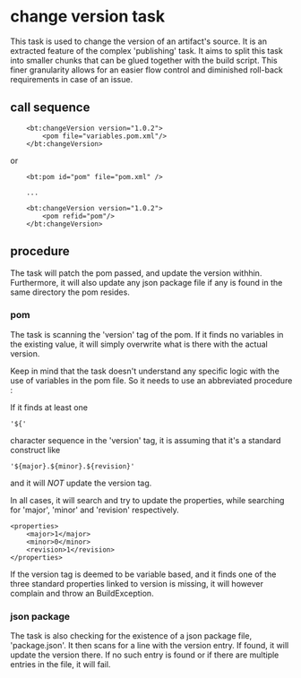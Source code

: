 # change version task

This task is used to change the version of an artifact's source. It is an extracted feature of the complex  'publishing' task. It aims to split this task into smaller chunks that can be glued together with the build script. This finer granularity allows for an easier flow control and diminished roll-back requirements in case of an issue.


## call sequence 
        <bt:changeVersion version="1.0.2">
	        <pom file="variables.pom.xml"/>
	    </bt:changeVersion>    	    	

or

        <bt:pom id="pom" file="pom.xml" />

        ... 

        <bt:changeVersion version="1.0.2">
	        <pom refid="pom"/>
	    </bt:changeVersion>    	    	

## procedure

The task will patch the pom passed, and update the version withhin. Furthermore, it will also update any json package file if any is found in the same directory the pom resides.

### pom
The task is scanning the 'version' tag of the pom. If it finds no variables in the existing value, it will simply overwrite what is there with the actual version. 

Keep in mind that the task doesn't understand any specific logic with the use of variables in the pom file. So it needs to use an abbreviated procedure : 

If it finds at least one 

    '${' 

character sequence in the 'version' tag, it is assuming that it's a standard construct like 

    '${major}.${minor}.${revision}' 

and it will *NOT* update the version tag. 

In all cases, it will search and try to update the properties, while searching for 'major', 'minor' and 'revision' respectively. 

    <properties>
    	<major>1</major>
    	<minor>0</minor>
    	<revision>1</revision>
    </properties>    

If the version tag is deemed to be variable based, and it finds one of the three standard properties linked to version is missing, it will however complain and throw an BuildException.

### json package
The task is also checking for the existence of a json package file, 'package.json'. It then scans for a line with the version entry. If found, it will update the version there. If no such entry is found or if there are multiple entries in the file, it will fail.


